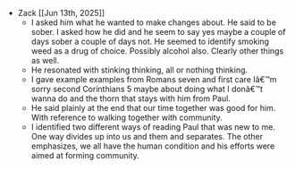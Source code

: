 - Zack [[Jun 13th, 2025]]
	- I asked him what he wanted to make changes about. He said to be sober. I asked how he did and he seem to say yes maybe a couple of days sober a couple of days not. He seemed to identify smoking weed as a drug of choice. Possibly alcohol also. Clearly other things as well.
	- He resonated with stinking thinking, all or nothing thinking.
	- I gave example examples from Romans seven and first care Iâ€™m sorry second Corinthians 5 maybe about doing what I donâ€™t wanna do and the thorn that stays with him from Paul.
	- He said plainly at the end that our time together was good for him. With reference to walking together with community.
	- I identified two different ways of reading Paul that was new to me. One way divides up into us and them and separates. The other emphasizes, we all have the human condition and his efforts were aimed at forming community.